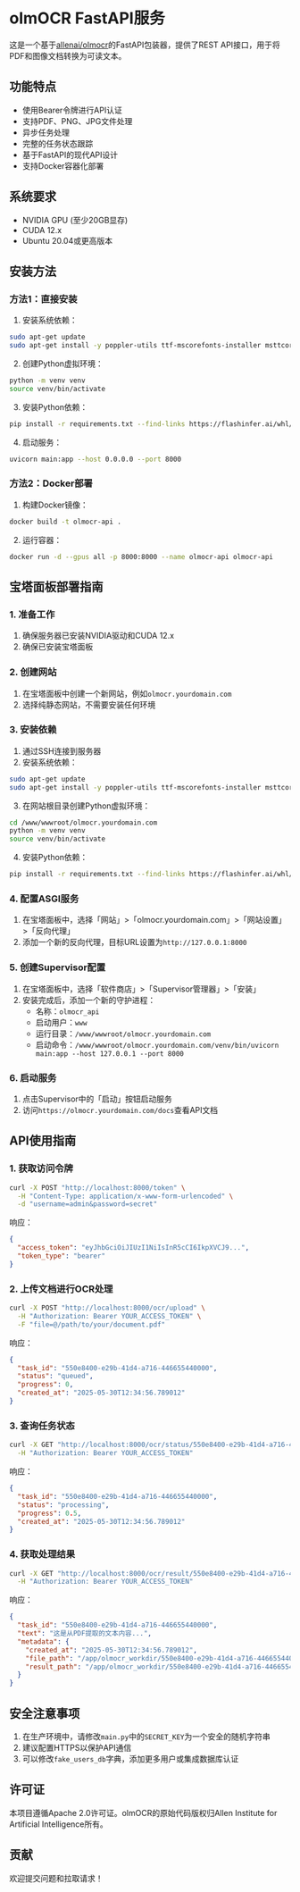 # olmOCR FastAPI服务

这是一个基于[allenai/olmocr](https://github.com/allenai/olmocr)的FastAPI包装器，提供了REST API接口，用于将PDF和图像文档转换为可读文本。

## 功能特点

- 使用Bearer令牌进行API认证
- 支持PDF、PNG、JPG文件处理
- 异步任务处理
- 完整的任务状态跟踪
- 基于FastAPI的现代API设计
- 支持Docker容器化部署

## 系统要求

- NVIDIA GPU (至少20GB显存)
- CUDA 12.x
- Ubuntu 20.04或更高版本

## 安装方法

### 方法1：直接安装

1. 安装系统依赖：

```bash
sudo apt-get update
sudo apt-get install -y poppler-utils ttf-mscorefonts-installer msttcorefonts fonts-crosextra-caladea fonts-crosextra-carlito gsfonts lcdf-typetools
```

2. 创建Python虚拟环境：

```bash
python -m venv venv
source venv/bin/activate
```

3. 安装Python依赖：

```bash
pip install -r requirements.txt --find-links https://flashinfer.ai/whl/cu124/torch2.4/flashinfer/
```

4. 启动服务：

```bash
uvicorn main:app --host 0.0.0.0 --port 8000
```

### 方法2：Docker部署

1. 构建Docker镜像：

```bash
docker build -t olmocr-api .
```

2. 运行容器：

```bash
docker run -d --gpus all -p 8000:8000 --name olmocr-api olmocr-api
```

## 宝塔面板部署指南

### 1. 准备工作

1. 确保服务器已安装NVIDIA驱动和CUDA 12.x
2. 确保已安装宝塔面板

### 2. 创建网站

1. 在宝塔面板中创建一个新网站，例如`olmocr.yourdomain.com`
2. 选择纯静态网站，不需要安装任何环境

### 3. 安装依赖

1. 通过SSH连接到服务器
2. 安装系统依赖：

```bash
sudo apt-get update
sudo apt-get install -y poppler-utils ttf-mscorefonts-installer msttcorefonts fonts-crosextra-caladea fonts-crosextra-carlito gsfonts lcdf-typetools
```

3. 在网站根目录创建Python虚拟环境：

```bash
cd /www/wwwroot/olmocr.yourdomain.com
python -m venv venv
source venv/bin/activate
```

4. 安装Python依赖：

```bash
pip install -r requirements.txt --find-links https://flashinfer.ai/whl/cu124/torch2.4/flashinfer/
```

### 4. 配置ASGI服务

1. 在宝塔面板中，选择「网站」>「olmocr.yourdomain.com」>「网站设置」>「反向代理」
2. 添加一个新的反向代理，目标URL设置为`http://127.0.0.1:8000`

### 5. 创建Supervisor配置

1. 在宝塔面板中，选择「软件商店」>「Supervisor管理器」>「安装」
2. 安装完成后，添加一个新的守护进程：
   - 名称：`olmocr_api`
   - 启动用户：`www`
   - 运行目录：`/www/wwwroot/olmocr.yourdomain.com`
   - 启动命令：`/www/wwwroot/olmocr.yourdomain.com/venv/bin/uvicorn main:app --host 127.0.0.1 --port 8000`

### 6. 启动服务

1. 点击Supervisor中的「启动」按钮启动服务
2. 访问`https://olmocr.yourdomain.com/docs`查看API文档

## API使用指南

### 1. 获取访问令牌

```bash
curl -X POST "http://localhost:8000/token" \
  -H "Content-Type: application/x-www-form-urlencoded" \
  -d "username=admin&password=secret"
```

响应：

```json
{
  "access_token": "eyJhbGciOiJIUzI1NiIsInR5cCI6IkpXVCJ9...",
  "token_type": "bearer"
}
```

### 2. 上传文档进行OCR处理

```bash
curl -X POST "http://localhost:8000/ocr/upload" \
  -H "Authorization: Bearer YOUR_ACCESS_TOKEN" \
  -F "file=@/path/to/your/document.pdf"
```

响应：

```json
{
  "task_id": "550e8400-e29b-41d4-a716-446655440000",
  "status": "queued",
  "progress": 0,
  "created_at": "2025-05-30T12:34:56.789012"
}
```

### 3. 查询任务状态

```bash
curl -X GET "http://localhost:8000/ocr/status/550e8400-e29b-41d4-a716-446655440000" \
  -H "Authorization: Bearer YOUR_ACCESS_TOKEN"
```

响应：

```json
{
  "task_id": "550e8400-e29b-41d4-a716-446655440000",
  "status": "processing",
  "progress": 0.5,
  "created_at": "2025-05-30T12:34:56.789012"
}
```

### 4. 获取处理结果

```bash
curl -X GET "http://localhost:8000/ocr/result/550e8400-e29b-41d4-a716-446655440000" \
  -H "Authorization: Bearer YOUR_ACCESS_TOKEN"
```

响应：

```json
{
  "task_id": "550e8400-e29b-41d4-a716-446655440000",
  "text": "这是从PDF提取的文本内容...",
  "metadata": {
    "created_at": "2025-05-30T12:34:56.789012",
    "file_path": "/app/olmocr_workdir/550e8400-e29b-41d4-a716-446655440000_document.pdf",
    "result_path": "/app/olmocr_workdir/550e8400-e29b-41d4-a716-446655440000/markdown/document.md"
  }
}
```

## 安全注意事项

1. 在生产环境中，请修改`main.py`中的`SECRET_KEY`为一个安全的随机字符串
2. 建议配置HTTPS以保护API通信
3. 可以修改`fake_users_db`字典，添加更多用户或集成数据库认证

## 许可证

本项目遵循Apache 2.0许可证。olmOCR的原始代码版权归Allen Institute for Artificial Intelligence所有。

## 贡献

欢迎提交问题和拉取请求！
